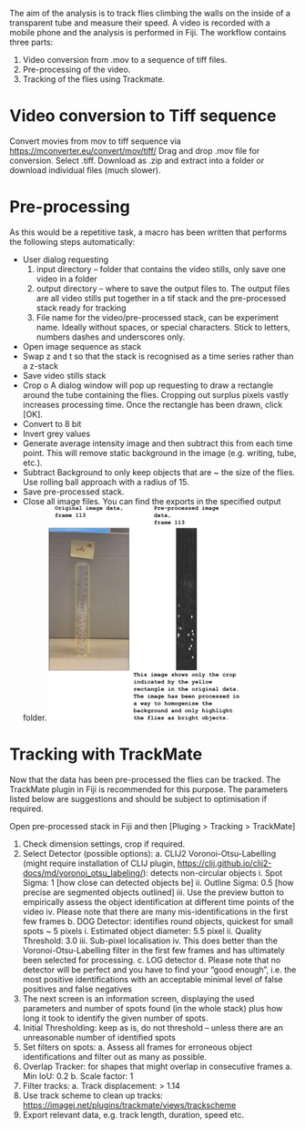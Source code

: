 The aim of the analysis is to track flies climbing the walls on the inside of a transparent tube and measure their speed. A video is recorded with a mobile phone and the analysis is performed in Fiji. The workflow contains three parts: 
1. Video conversion from .mov to a sequence of tiff files. 
2. Pre-processing of the video. 
3. Tracking of the flies using Trackmate. 

# Video conversion to Tiff sequence
Convert movies from mov to tiff sequence via https://mconverter.eu/convert/mov/tiff/ 
Drag and drop .mov file for conversion. Select .tiff. Download as .zip and extract into a folder or download individual files (much slower). 

# Pre-processing
As this would be a repetitive task, a macro has been written that performs the following steps automatically: 
-	User dialog requesting 
	1.	input directory – folder that contains the video stills, only save one video in a folder
	2.	output directory – where to save the output files to. The output files are all video stills put together in a tif stack and the pre-processed stack ready for tracking
	3.	File name for the video/pre-processed stack, can be experiment name. Ideally without spaces, or special characters. Stick to letters, numbers dashes and underscores only. 
-	Open image sequence as stack
-	Swap z and t so that the stack is recognised as a time series rather than a z-stack
-	Save video stills stack
-	Crop 
o	A dialog window will pop up requesting to draw a rectangle around the tube containing the flies. Cropping out surplus pixels vastly increases processing time. Once the rectangle has been drawn, click [OK].
-	Convert to 8 bit
-	Invert grey values 
-	Generate average intensity image and then subtract this from each time point. This will remove static background in the image (e.g. writing, tube, etc.).
-	Subtract Background to only keep objects that are ~ the size of the flies. Use rolling ball approach with a radius of 15. 
-	Save pre-processed stack.
-	Close all image files. You can find the exports in the specified output folder. 
![original image and pre=processed image comparison](https://github.com/Marien-kaefer/Flies-climbing-inside-tube/blob/main/raw-pre-processing-comparison.png?raw=true)

# Tracking with TrackMate

Now that the data has been pre-processed the flies can be tracked. The TrackMate plugin in Fiji is recommended for this purpose. The parameters listed below are suggestions and should be subject to optimisation if required. 

Open pre-processed stack in Fiji and then [Pluging > Tracking > TrackMate] 
1.	Check dimension settings, crop if required. 
2.	Select Detector (possible options):
	a.	CLIJ2 Voronoi-Otsu-Labelling (might require installation of CLIJ plugin, https://clij.github.io/clij2-docs/md/voronoi_otsu_labeling/): detects non-circular objects
		i.	Spot Sigma: 1 [how close can detected objects be]
		ii.	Outline Sigma: 0.5 [how precise are segmented objects outlined] 
		iii.	Use the preview button to empirically assess the object identification at different time points of the video
		iv.	Please note that there are many mis-identifications in the first few frames
	b.	DOG Detector: identifies round objects, quickest for small spots ~ 5 pixels
		i.	Estimated object diameter: 5.5 pixel
		ii.	Quality Threshold: 3.0
		iii.	Sub-pixel localisation
		iv.	This does better than the Voronoi-Otsu-Labelling filter in the first few frames and has ultimately been selected for processing. 
	c.	LOG detector
	d.	Please note that no detector will be perfect and you have to find your “good enough”, i.e. the most positive identifications with an acceptable minimal level of false positives and false negatives
3.	The next screen is an information screen, displaying the used parameters and number of spots found (in the whole stack) plus how long it took to identify the given number of spots. 
4.	Initial Thresholding: keep as is, do not threshold – unless there are an unreasonable number of identified spots
5.	Set filters on spots: 
	a.	Assess all frames for erroneous object identifications and filter out as many as possible. 
6.	Overlap Tracker: for shapes that might overlap in consecutive frames
	a.	Min IoU: 0.2
	b.	Scale factor: 1
7.	Filter tracks: 
	a.	Track displacement: > 1.14
8.	Use track scheme to clean up tracks: https://imagej.net/plugins/trackmate/views/trackscheme
9.	Export relevant data, e.g. track length, duration, speed etc. 